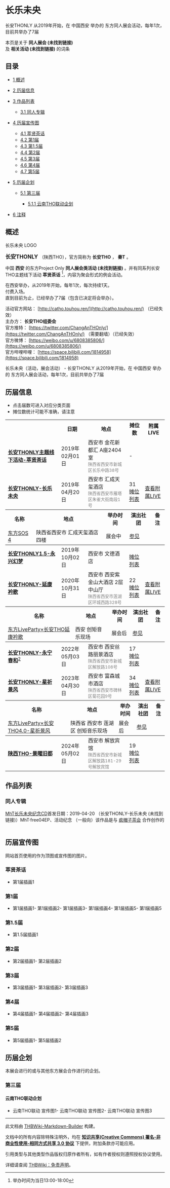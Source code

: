 # 长乐未央

<!-- source html: G:\repos\THBWiki-Markdown-Builder\THBWikiMarkdown\Temp\main\0\04\ns0%3A%E9%95%BF%E4%B9%90%E6%9C%AA%E5%A4%AE.html -->

长安THONLY 从2019年开始，在 中国西安 举办的  东方同人展会活动，每年1次，目前共举办了7届

本页是关于 **同人展会 (未找到链接)**   
及 **相关活动 (未找到链接)** 的词条
## 目录

- [1 概述](#概述)
- [2 历届信息](#历届信息)
- [3 作品列表](#作品列表)

  - [3.1 同人专辑](#同人专辑)



- [4 历届宣传图](#历届宣传图)

  - [4.1 萃贤茶话](#萃贤茶话)
  - [4.2 第1届](#第1届)
  - [4.3 第1.5届](#第1.5届)
  - [4.4 第2届](#第2届)
  - [4.5 第3届](#第3届)
  - [4.6 第4届](#第4届)
  - [4.7 第5届](#第5届)



- [5 历届企划](#历届企划)

  - [5.1 第三届](#第三届)

    - [5.1.1 云南THO联动企划](#云南THO联动企划)






- [6 注释](#注释)




## 概述
[](./文件-长乐未央LOGO.jpg.md)  [](./文件-长乐未央LOGO.jpg.md)长乐未央 LOGO
  
<big> **长安THONLY** </big>（陕西THO），官方简称为 **长安THO** ， **秦T** 。  
  
  
  
  
中国 **西安** 的东方Project Only **同人展会类活动 (未找到链接)** 。并有同系列长安THO主题线下活动 **萃贤茶话** [^cite_note-1]，内容为聚会形式的例会活动。  
  
在西安举办，从2019年开始，每年1次，每次持续1天。  
付费入场。  
直到目前为止，已经举办了7届（包含已决定将会举办）。  
  
  
  
  
活动官方网站： [http://catho.touhou.ren/](http://catho.touhou.ren/) （已经失效）  
主办方： **长安THO组委会**   
官方推特： [https://twitter.com/ChangAnTHOnly/](https://twitter.com/ChangAnTHOnly/) （需要翻墙）（已经失效）  
官方微博： [https://weibo.com/u/6808385806/](https://weibo.com/u/6808385806/)   
官方哔哩哔哩： [https://space.bilibili.com/1814958](https://space.bilibili.com/1814958)   
  
长乐未央（活动，展会活动） - 长安THONLY 从2019年开始，在 中国西安 举办的  东方同人展会活动，每年1次，目前共举办了7届
## 历届信息
- 点击届数可进入对应分类页面
- 摊位数统计可能不准确，请注意


<table>
<tbody><tr><th> </th><th>日期</th><th>地点</th><th>摊位数</th><th>附属LIVE</th></tr><tr><td id="SP1"><b><a href="/展会作品列表?e=%E9%95%BF%E4%B9%90%E6%9C%AA%E5%A4%AE%23SP1">长安THONLY主题线下活动-萃贤茶话</a></b></td><td id="ev-1">2019年02月01日</td><td>西安市 金花新都汇 A座2404室<br><small><span style="color:grey;">陕西省西安市新城区长乐中路38号</span></small></td><td>-</td><td></td></tr>
<tr><td id="1"><b><a href="/展会作品列表?e=%E9%95%BF%E4%B9%90%E6%9C%AA%E5%A4%AE%231">长安THONLY-长乐未央</a></b></td><td id="ev-2">2019年04月20日</td><td>西安市 汇成天玺酒店<br><small><span style="color:grey;">陕西省西安市雁塔区朱雀大街南段1号</span></small></td><td>31<br><a href="./长乐未央-第1届摊位.md" title="长乐未央/第1届摊位">摊位列表</a></td><td><a href="#1"><span class="mw-customtoggle-inlive-1 mw-customtoggle">查看附属LIVE</span></a></td></tr><tr class="mw-collapsible mw-collapsed" id="mw-customcollapsible-inlive-1"><td colspan="5" style="padding:0;"><table class="wikitable" style="margin:0;width:100%;"><tbody><tr><th>名称</th><th>地点</th><th>举办时间</th><th>演出社团</th><th>备注</th></tr><tr><td><a href="/%E4%B8%9C%E6%96%B9SOS#4" title="东方SOS">东方SOS 4</a></td><td>陕西省西安市 汇成天玺酒店 四楼</td><td>展会中</td><td><a href="/%E4%B8%9C%E6%96%B9SOS#概述" title="东方SOS">参见</a></td><td></td></tr></tbody></table></td></tr><tr><td id="1_5"><b><a href="/展会作品列表?e=%E9%95%BF%E4%B9%90%E6%9C%AA%E5%A4%AE%231_5">长安THONLY1.5-永兴幻梦</a></b></td><td id="ev-3">2019年10月02日</td><td>西安市 文德酒店<br><small><span style="color:grey;"></span></small></td><td><br><a href="/index.php?title=%E9%95%BF%E4%B9%90%E6%9C%AA%E5%A4%AE/%E7%AC%AC1.5%E5%B1%8A%E6%91%8A%E4%BD%8D&amp;action=edit&amp;redlink=1" class="new" title="长乐未央/第1.5届摊位（页面不存在）">摊位列表</a></td><td></td></tr>
<tr><td id="2"><b><a href="/展会作品列表?e=%E9%95%BF%E4%B9%90%E6%9C%AA%E5%A4%AE%232">长安THONLY-延康衿歌</a></b></td><td id="ev-4">2020年10月31日</td><td>西安市 西安紫金山大酒店 2层中山厅<br><small><span style="color:grey;">陕西省西安市莲湖区环城西路328号</span></small></td><td>22<br><a href="./长乐未央-第2届摊位.md" title="长乐未央/第2届摊位">摊位列表</a></td><td><a href="#2"><span class="mw-customtoggle-inlive-2 mw-customtoggle">查看附属LIVE</span></a></td></tr><tr class="mw-collapsible mw-collapsed" id="mw-customcollapsible-inlive-2"><td colspan="5" style="padding:0;"><table class="wikitable" style="margin:0;width:100%;"><tbody><tr><th>名称</th><th>地点</th><th>举办时间</th><th>演出社团</th><th>备注</th></tr><tr><td><a href="/%E4%B8%9C%E6%96%B9LiveParty#30" title="东方LiveParty">东方LiveParty×长安THO延康衿歌</a></td><td>西安 创矩音乐现场</td><td>展会后</td><td><a href="/%E4%B8%9C%E6%96%B9LiveParty#第30届" title="东方LiveParty">参见</a></td><td></td></tr></tbody></table></td></tr>
<tr><td id="3"><b><a href="/展会作品列表?e=%E9%95%BF%E4%B9%90%E6%9C%AA%E5%A4%AE%233">长安THONLY-永宁春和</a></b><sup id="cite_ref-2" class="reference"><a href="#cite_note-2">2</a></sup></td><td id="ev-5">2022年05月03日</td><td>西安市 西安丝路丽景酒店<br><small><span style="color:grey;">陕西省西安市新城区解放路108号</span></small></td><td>17<br><a href="./长乐未央-第3届摊位.md" title="长乐未央/第3届摊位">摊位列表</a></td><td></td></tr>
<tr><td id="4"><b><a href="/展会作品列表?e=%E9%95%BF%E4%B9%90%E6%9C%AA%E5%A4%AE%234">长安THONLY-星祈景风</a></b></td><td id="ev-6">2023年04月30日</td><td>西安市 富森城市酒店<br><small><span style="color:grey;">陕西省西安市碑林区菊花园9号</span></small></td><td>34<br><a href="./长乐未央-第4届摊位.md" title="长乐未央/第4届摊位">摊位列表</a></td><td><a href="#4"><span class="mw-customtoggle-inlive-4 mw-customtoggle">查看附属LIVE</span></a></td></tr><tr class="mw-collapsible mw-collapsed" id="mw-customcollapsible-inlive-4"><td colspan="5" style="padding:0;"><table class="wikitable" style="margin:0;width:100%;"><tbody><tr><th>名称</th><th>地点</th><th>举办时间</th><th>演出社团</th><th>备注</th></tr><tr><td><a href="/%E4%B8%9C%E6%96%B9LiveParty#60" title="东方LiveParty">东方LiveParty×长安THO4.0-星祈景风</a></td><td>陕西省 西安市 莲湖区 创矩音乐现场</td><td>展会后</td><td><a href="/%E4%B8%9C%E6%96%B9LiveParty#第60届" title="东方LiveParty">参见</a></td><td></td></tr></tbody></table></td></tr>
<tr><td id="5"><b><a href="/展会作品列表?e=%E9%95%BF%E4%B9%90%E6%9C%AA%E5%A4%AE%235">陕西THO-景曜旧都</a></b></td><td id="ev-7">2024年05月02日</td><td>西安市 解放宾馆<br><small><span style="color:grey;">陕西省西安市新城区解放路181-29号解放宾馆</span></small></td><td>19<br><a href="./长乐未央-第5届摊位.md" title="长乐未央/第5届摊位">摊位列表</a></td><td></td></tr>
</tbody></table>


## 作品列表
### 同人专辑
[](./MhT长乐未央纪念CD.md)[MhT长乐未央纪念CD](./MhT长乐未央纪念CD.md)首发日期：2019-04-20 （长安THONLY-长乐未央 (未找到链接)）MhT·free04EP、​活动纪念 （一般向）该作品是与 [疯帽子茶会](./疯帽子茶会.md) 合作创作的
<table><style data-mw-deduplicate="TemplateStyles:r686458">.mw-parser-output .simple_work{display:grid;min-height:calc(120px + 0.5rem);grid-template-columns:calc(120px + 0.5rem)1fr;grid-template-rows:auto 1fr;grid-template-areas:"cover title""cover props";overflow:hidden}.mw-parser-output .simple_work-cover{grid-area:cover;align-self:center;justify-self:center;overflow:hidden;max-width:100%;max-height:100%;padding:0.25rem;word-break:break-all}.mw-parser-output .simple_work-cover a.new{display:block;text-align:center;padding:0.25rem}.mw-parser-output .simple_work-title{grid-area:title;margin-top:0.25rem;padding-left:0.25rem;font-weight:bold}.mw-parser-output .simple_work-props{grid-area:props;padding-left:0.25rem}.mw-parser-output .simple_work-prop{margin:0.125rem 0}</style>
</table>


## 历届宣传图
  
网站首页使用的作为顶图或宣传图的图片。
  

### 萃贤茶话
- [](./文件-萃贤茶话1海报.jpg.md)第1届插画1

### 第1届
- [](./文件-长乐未央1.jpg.md)第1届插画1- [](./文件-长乐未央2.jpg.md)第1届插画2- [](./文件-长乐未央3.jpg.md)第1届插画3- [](./文件-长乐未央4.jpg.md)第1届插画4- [](./文件-长乐未央5.jpg.md)第1届插画5- [](./文件-长乐未央6.png.md)第1届插画5

### 第1.5届
- [](./文件-永兴幻梦1.png.md)第1.5届插画1

### 第2届
- [](./文件-延康衿歌1.jpg.md)第2届插画1- [](./文件-延康衿歌2.jpg.md)第2届插画2

### 第3届
- [](./文件-永宁春和1.png.md)第3届插画1- [](./文件-长T3.0初宣海报.png.md)第3届插画2- [](./文件-长T3.0易拉宝.png.md)第3届插画3

### 第4届
- [](./文件-星祈景风1.png.md)第4届插画1- [](./文件-星祈景风2.jpg.md)第4届插画2- [](./文件-星祈景风3.png.md)第4届插画3

### 第5届
- [](./文件-陕西THO-景曜旧都宣传图1.png.md)第5届插画1- [](./文件-陕西THO-景曜旧都宣传图2.png.md)第5届插画2

## 历届企划
  
本展会进行的或与其他东方展会合作进行的企划。
  

### 第三届
#### 云南THO联动企划
- [](./文件-云南THO1_长安THONLY联动企划_宣传图1.jpg.md)云南THO联动 宣传图1- [](./文件-云南THO1_长安THONLY联动企划_宣传图2.png.md)云南THO联动 宣传图2- [](./文件-云南THO1_长安THONLY联动企划_宣传图3.png.md)云南THO联动 宣传图3


[^cite_note-1]: 举办时间为当日13:00-18:00

  
  






---

此文档由 [THBWiki-Markdown-Builder](https://github.com/Delsin-Yu/THBWiki-Markdown-Builder) 构建。

文档中的所有内容除特殊注明外，均在 [**知识共享(Creative Commons) 署名-非商业性使用-相同方式共享 3.0 协议**](https://creativecommons.org/licenses/by-sa/3.0/deed.zh-hans) 下提供，附加条款亦可能应用。

引用类型与其他类型作品版权归原作者所有，如有作者授权则遵照授权协议使用。

详细请查阅 [THBWiki：免责声明](https://thbwiki.cc/THBWiki:%E5%85%8D%E8%B4%A3%E5%A3%B0%E6%98%8E)。

